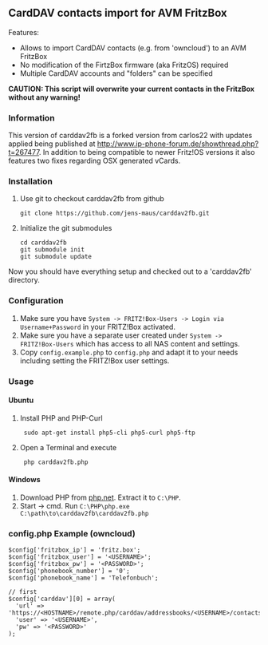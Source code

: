 ## CardDAV contacts import for AVM FritzBox

Features:

* Allows to import CardDAV contacts (e.g. from 'owncloud') to an AVM FritzBox
* No modification of the FirtzBox firmware (aka FritzOS) required
* Multiple CardDAV accounts and "folders" can be specified 

**CAUTION: This script will overwrite your current contacts in the FritzBox without any warning!**

### Information

This version of carddav2fb is a forked version from carlos22 with updates applied being published at http://www.ip-phone-forum.de/showthread.php?t=267477. In addition to being compatible to newer Fritz!OS versions it also features two fixes regarding OSX generated vCards.

### Installation

 1. Use git to checkout carddav2fb from github

		git clone https://github.com/jens-maus/carddav2fb.git

 2. Initialize the git submodules

		cd carddav2fb
		git submodule init
		git submodule update
Now you should have everything setup and checked out to a 'carddav2fb' directory.

### Configuration
1. Make sure you have `System -> FRITZ!Box-Users -> Login via Username+Password` in your FRITZ!Box activated.
2. Make sure you have a separate user created under `System -> FRITZ!Box-Users` which has access to all NAS content and settings.
3. Copy `config.example.php` to `config.php` and adapt it to your needs including setting the FRITZ!Box user settings.

### Usage

#### Ubuntu

1. Install PHP and PHP-Curl

		sudo apt-get install php5-cli php5-curl php5-ftp

2. Open a Terminal and execute

		php carddav2fb.php

#### Windows

1. Download PHP from [php.net](http://windows.php.net/download/). Extract it to `C:\PHP`.
2. Start -> cmd. Run `C:\PHP\php.exe C:\path\to\carddav2fb\carddav2fb.php`

### config.php Example (owncloud)

	$config['fritzbox_ip'] = 'fritz.box';
	$config['fritzbox_user'] = '<USERNAME>';
	$config['fritzbox_pw'] = '<PASSWORD>';
	$config['phonebook_number'] = '0';
	$config['phonebook_name'] = 'Telefonbuch';
	
	// first
	$config['carddav'][0] = array(
	  'url' => 'https://<HOSTNAME>/remote.php/carddav/addressbooks/<USERNAME>/contacts',
	  'user' => '<USERNAME>',
	  'pw' => '<PASSWORD>'
	);
